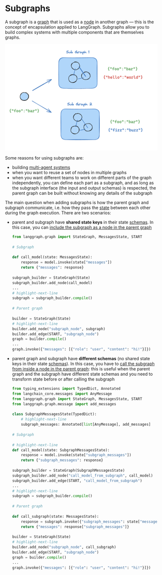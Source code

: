 # Subgraphs

A subgraph is a [graph](./low_level.md#graphs) that is used as a [node](./low_level.md#nodes) in another graph — this is the concept of encapsulation applied to LangGraph. Subgraphs allow you to build complex systems with multiple components that are themselves graphs.

![Subgraph](./img/subgraph.png)

Some reasons for using subgraphs are:

- building [multi-agent systems](./multi_agent.md)
- when you want to reuse a set of nodes in multiple graphs
- when you want different teams to work on different parts of the graph independently, you can define each part as a subgraph, and as long as the subgraph interface (the input and output schemas) is respected, the parent graph can be built without knowing any details of the subgraph

The main question when adding subgraphs is how the parent graph and subgraph communicate, i.e. how they pass the [state](./low_level.md#state) between each other during the graph execution. There are two scenarios:

* parent and subgraph have **shared state keys** in their state [schemas](./low_level.md#state). In this case, you can [include the subgraph as a node in the parent graph](../how-tos/subgraph.ipynb#shared-state-schemas)

    ```python
    from langgraph.graph import StateGraph, MessagesState, START

    # Subgraph

    def call_model(state: MessagesState):
        response = model.invoke(state["messages"])
        return {"messages": response}

    subgraph_builder = StateGraph(State)
    subgraph_builder.add_node(call_model)
    ...
    # highlight-next-line
    subgraph = subgraph_builder.compile()

    # Parent graph

    builder = StateGraph(State)
    # highlight-next-line
    builder.add_node("subgraph_node", subgraph)
    builder.add_edge(START, "subgraph_node")
    graph = builder.compile()
    ...
    graph.invoke({"messages": [{"role": "user", "content": "hi!"}]})
    ```

* parent graph and subgraph have **different schemas** (no shared state keys in their state [schemas](./low_level.md#state)). In this case, you have to [call the subgraph from inside a node in the parent graph](../how-tos/subgraph.ipynb#different-state-schemas): this is useful when the parent graph and the subgraph have different state schemas and you need to transform state before or after calling the subgraph

    ```python
    from typing_extensions import TypedDict, Annotated
    from langchain_core.messages import AnyMessage
    from langgraph.graph import StateGraph, MessagesState, START
    from langgraph.graph.message import add_messages

    class SubgraphMessagesState(TypedDict):
        # highlight-next-line
        subgraph_messages: Annotated[list[AnyMessage], add_messages]

    # Subgraph

    # highlight-next-line
    def call_model(state: SubgraphMessagesState):
        response = model.invoke(state["subgraph_messages"])
        return {"subgraph_messages": response}

    subgraph_builder = StateGraph(SubgraphMessagesState)
    subgraph_builder.add_node("call_model_from_subgraph", call_model)
    subgraph_builder.add_edge(START, "call_model_from_subgraph")
    ...
    # highlight-next-line
    subgraph = subgraph_builder.compile()

    # Parent graph

    def call_subgraph(state: MessagesState):
        response = subgraph.invoke({"subgraph_messages": state["messages"]})
        return {"messages": response["subgraph_messages"]}

    builder = StateGraph(State)
    # highlight-next-line
    builder.add_node("subgraph_node", call_subgraph)
    builder.add_edge(START, "subgraph_node")
    graph = builder.compile()
    ...
    graph.invoke({"messages": [{"role": "user", "content": "hi!"}]})
    ```
